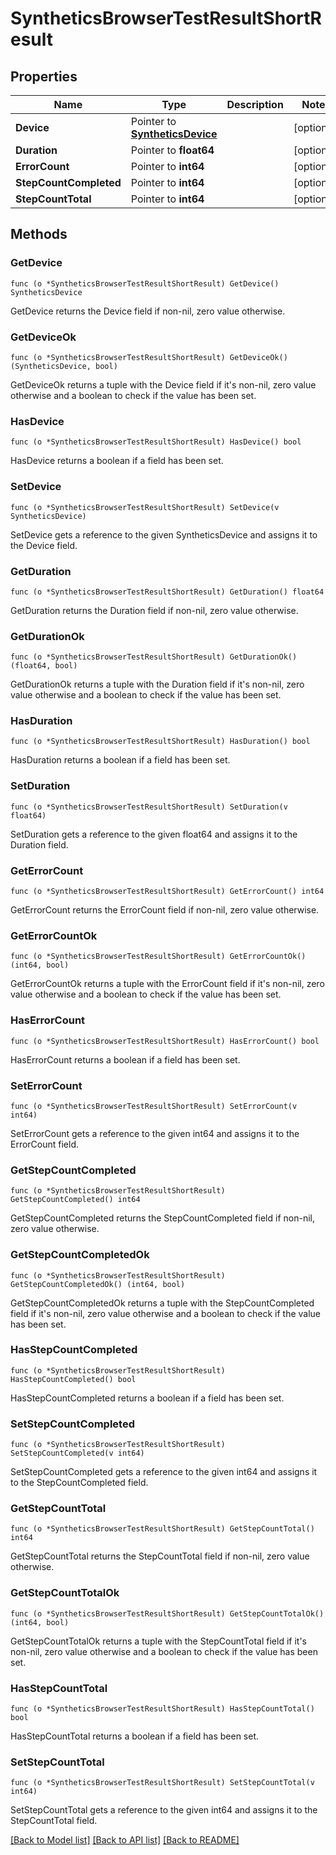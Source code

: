 # SyntheticsBrowserTestResultShortResult

## Properties

Name | Type | Description | Notes
------------ | ------------- | ------------- | -------------
**Device** | Pointer to [**SyntheticsDevice**](SyntheticsDevice.md) |  | [optional] 
**Duration** | Pointer to **float64** |  | [optional] 
**ErrorCount** | Pointer to **int64** |  | [optional] 
**StepCountCompleted** | Pointer to **int64** |  | [optional] 
**StepCountTotal** | Pointer to **int64** |  | [optional] 

## Methods

### GetDevice

`func (o *SyntheticsBrowserTestResultShortResult) GetDevice() SyntheticsDevice`

GetDevice returns the Device field if non-nil, zero value otherwise.

### GetDeviceOk

`func (o *SyntheticsBrowserTestResultShortResult) GetDeviceOk() (SyntheticsDevice, bool)`

GetDeviceOk returns a tuple with the Device field if it's non-nil, zero value otherwise
and a boolean to check if the value has been set.

### HasDevice

`func (o *SyntheticsBrowserTestResultShortResult) HasDevice() bool`

HasDevice returns a boolean if a field has been set.

### SetDevice

`func (o *SyntheticsBrowserTestResultShortResult) SetDevice(v SyntheticsDevice)`

SetDevice gets a reference to the given SyntheticsDevice and assigns it to the Device field.

### GetDuration

`func (o *SyntheticsBrowserTestResultShortResult) GetDuration() float64`

GetDuration returns the Duration field if non-nil, zero value otherwise.

### GetDurationOk

`func (o *SyntheticsBrowserTestResultShortResult) GetDurationOk() (float64, bool)`

GetDurationOk returns a tuple with the Duration field if it's non-nil, zero value otherwise
and a boolean to check if the value has been set.

### HasDuration

`func (o *SyntheticsBrowserTestResultShortResult) HasDuration() bool`

HasDuration returns a boolean if a field has been set.

### SetDuration

`func (o *SyntheticsBrowserTestResultShortResult) SetDuration(v float64)`

SetDuration gets a reference to the given float64 and assigns it to the Duration field.

### GetErrorCount

`func (o *SyntheticsBrowserTestResultShortResult) GetErrorCount() int64`

GetErrorCount returns the ErrorCount field if non-nil, zero value otherwise.

### GetErrorCountOk

`func (o *SyntheticsBrowserTestResultShortResult) GetErrorCountOk() (int64, bool)`

GetErrorCountOk returns a tuple with the ErrorCount field if it's non-nil, zero value otherwise
and a boolean to check if the value has been set.

### HasErrorCount

`func (o *SyntheticsBrowserTestResultShortResult) HasErrorCount() bool`

HasErrorCount returns a boolean if a field has been set.

### SetErrorCount

`func (o *SyntheticsBrowserTestResultShortResult) SetErrorCount(v int64)`

SetErrorCount gets a reference to the given int64 and assigns it to the ErrorCount field.

### GetStepCountCompleted

`func (o *SyntheticsBrowserTestResultShortResult) GetStepCountCompleted() int64`

GetStepCountCompleted returns the StepCountCompleted field if non-nil, zero value otherwise.

### GetStepCountCompletedOk

`func (o *SyntheticsBrowserTestResultShortResult) GetStepCountCompletedOk() (int64, bool)`

GetStepCountCompletedOk returns a tuple with the StepCountCompleted field if it's non-nil, zero value otherwise
and a boolean to check if the value has been set.

### HasStepCountCompleted

`func (o *SyntheticsBrowserTestResultShortResult) HasStepCountCompleted() bool`

HasStepCountCompleted returns a boolean if a field has been set.

### SetStepCountCompleted

`func (o *SyntheticsBrowserTestResultShortResult) SetStepCountCompleted(v int64)`

SetStepCountCompleted gets a reference to the given int64 and assigns it to the StepCountCompleted field.

### GetStepCountTotal

`func (o *SyntheticsBrowserTestResultShortResult) GetStepCountTotal() int64`

GetStepCountTotal returns the StepCountTotal field if non-nil, zero value otherwise.

### GetStepCountTotalOk

`func (o *SyntheticsBrowserTestResultShortResult) GetStepCountTotalOk() (int64, bool)`

GetStepCountTotalOk returns a tuple with the StepCountTotal field if it's non-nil, zero value otherwise
and a boolean to check if the value has been set.

### HasStepCountTotal

`func (o *SyntheticsBrowserTestResultShortResult) HasStepCountTotal() bool`

HasStepCountTotal returns a boolean if a field has been set.

### SetStepCountTotal

`func (o *SyntheticsBrowserTestResultShortResult) SetStepCountTotal(v int64)`

SetStepCountTotal gets a reference to the given int64 and assigns it to the StepCountTotal field.


[[Back to Model list]](../README.md#documentation-for-models) [[Back to API list]](../README.md#documentation-for-api-endpoints) [[Back to README]](../README.md)



